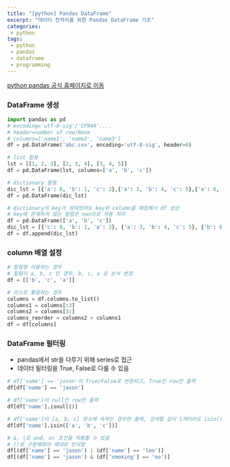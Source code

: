 ```yaml
---
title: "[python] Pandas DataFrame"
excerpt: "데이터 전처리를 위한 Pandas DataFrame 기초"
categories:
 - python
tags:
 - python
 - pandas
 - dataframe
 - programming
---
```


[python pandas 공식 홈페이지로 이동](https://docs.python.org/3/tutorial/datastructures.html)


### DataFrame 생성

```python
import pandas as pd
# encoding='utf-8-sig'/'CP949'...,
# header=number of row/None
# columns=['name1', 'name2', 'name3']
df = pd.DataFrame('abc.csv', encoding='utf-8-sig', header=0) 

# list 활용
lst = [[1, 2, 3], [2, 3, 4], [3, 4, 5]]
df = pd.DataFrame(lst, columns=['a', 'b', 'c'])

# dictionary 활용
dic_lst = [{'a': 0, 'b': 1, 'c': 2},{'a': 3, 'b': 4, 'c': 5},{'a': 6, 'b': 7, 'c': 8}]
df = pd.DataFrame(dic_lst)

# dictionary의 key가 섞여있어도 key와 column을 매칭해서 df 생성
# key에 존재하지 않는 칼럼은 nan으로 자동 처리
df = pd.DataFrame(['a', 'b', 'c'])
dic_lst = [{'c': 0, 'b': 1, 'a': 2}, {'a': 3, 'b': 4, 'c': 5}, {'b': 6, 'a': 7, 'c': 8}]
df = df.append(dic_lst)
```

### column 배열 설정

```python
# 칼럼명 이용하는 경우
# 칼럼이 a, b, c 인 경우, b, c, a 로 순서 변경
df = [['b', 'c', 'a']]

# 리스트 활용하는 경우
columns = df.columns.to_list()
columns1 = columns[:3]
columns2 = columns[3:]
columns_reorder = columns2 + columns1
df = df[columns]
```

### DataFrame 필터링

- pandas에서 str을 다루기 위해 series로 접근
- 데이터 필터링을 True, False로 다룰 수 있음

```python
# df['name'] == 'jason'이 True/False로 반환되고, True인 row만 출력
df[df['name'] == 'jason'] 

# df['name']이 null인 row만 출력
df[df['name'].isnull()] 

# df['name']이 [a, b, c] 원소에 속하는 경우만 출력, 검색할 값이 1개더라도 isin() 파라미터는 list로 들어가야 함.
df[df['name'].isin(['a', 'b', 'c'])] 

# &, |로 and, or 조건을 적용할 수 있음
# ()로 구분해줘야 제대로 인식함
df[(df['name'] == 'jason') | (df['name'] == 'leo')]
df[(df['name'] == 'jason') & (df['smoking'] == 'no')]
```
